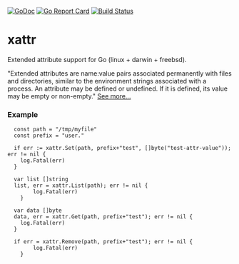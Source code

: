 [![GoDoc](https://godoc.org/github.com/pkg/xattr?status.svg)](http://godoc.org/github.com/pkg/xattr)
[![Go Report Card](https://goreportcard.com/badge/github.com/pkg/xattr)](https://goreportcard.com/report/github.com/pkg/xattr)
[![Build Status](https://travis-ci.org/pkg/xattr.svg?branch=master)](https://travis-ci.org/pkg/xattr)

xattr
=====
Extended attribute support for Go (linux + darwin + freebsd).

"Extended attributes are name:value pairs associated permanently with files and directories, similar to the environment strings associated with a process. An attribute may be defined or undefined. If it is defined, its value may be empty or non-empty." [See more...](https://en.wikipedia.org/wiki/Extended_file_attributes)


### Example
```
  const path = "/tmp/myfile"
  const prefix = "user."

  if err := xattr.Set(path, prefix+"test", []byte("test-attr-value")); err != nil {
    log.Fatal(err)
  }
 
  var list []string
  list, err = xattr.List(path); err != nil {
		log.Fatal(err)
	}
  
  var data []byte
  data, err = xattr.Get(path, prefix+"test"); err != nil {
    log.Fatal(err)
  }

  if err = xattr.Remove(path, prefix+"test"); err != nil {
		log.Fatal(err)
	}
```
